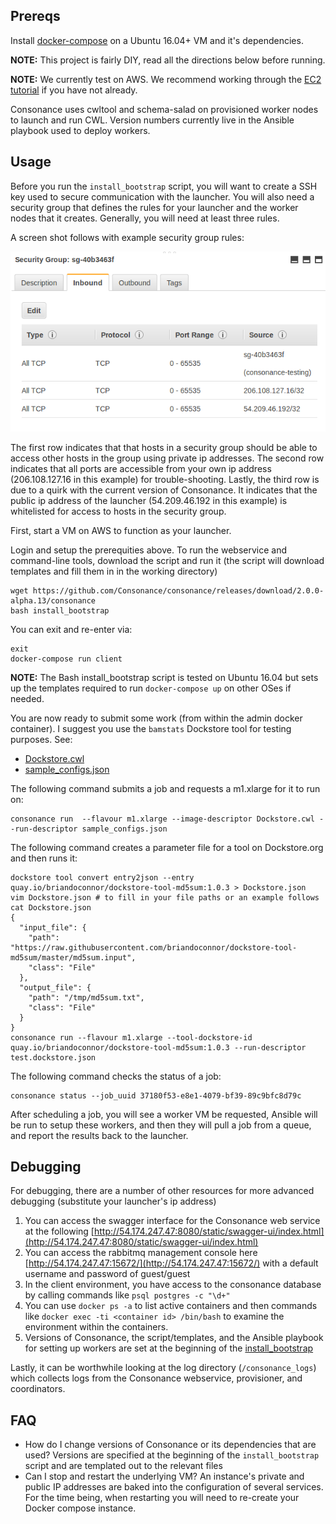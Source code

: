 ## Prereqs

Install [docker-compose](https://docs.docker.com/compose/install/) on a Ubuntu 16.04+ VM and it's dependencies.

**NOTE:** This project is fairly DIY, read all the directions below before running.

**NOTE:** We currently test on AWS. We recommend working through the [EC2 tutorial](https://docs.aws.amazon.com/AWSEC2/latest/UserGuide/concepts.html) if you have not already.

Consonance uses cwltool and schema-salad on provisioned worker nodes to launch and run CWL. 
Version numbers currently live in the Ansible playbook used to deploy workers.

## Usage

Before you run the `install_bootstrap` script, you will want to create a SSH key used to secure communication with the 
launcher. You will also need a security group that defines the rules for your launcher and the worker nodes that it 
creates. Generally, you will need at least three rules. 
 
A screen shot follows with example security group rules:
 
![security groups](images/security_groups.png)

The first row indicates that that hosts in a security group should be able to access other hosts in the group using private 
ip addresses. The second row indicates that all ports are accessible from your own ip address (206.108.127.16 in this example)
for trouble-shooting. Lastly, the third row is due to a quirk with the current version of Consonance. It indicates that 
the public ip address of the launcher (54.209.46.192 in this example) is whitelisted for access to hosts in the security group.

First, start a VM on AWS to function as your launcher. 

Login and setup the prerequities above. To run the webservice and command-line tools, download the script and run it (the script will download templates and
fill them in in the working directory)

    wget https://github.com/Consonance/consonance/releases/download/2.0.0-alpha.13/consonance
    bash install_bootstrap

You can exit and re-enter via:

    exit
    docker-compose run client

**NOTE:** The Bash install\_bootstrap script is tested on Ubuntu 16.04 but sets up the templates required to run `docker-compose up` on other OSes if needed.

You are now ready to submit some work (from within the admin docker container).  I suggest you use the `bamstats` Dockstore tool for testing purposes.  See:

* [Dockstore.cwl](https://github.com/briandoconnor/dockstore-tool-bamstats/blob/develop/Dockstore.cwl)
* [sample\_configs.json](https://github.com/briandoconnor/dockstore-tool-bamstats/blob/develop/sample_configs.json)

The following command submits a job and requests a m1.xlarge for it to run on: 

    consonance run  --flavour m1.xlarge --image-descriptor Dockstore.cwl --run-descriptor sample_configs.json
    
The following command creates a parameter file for a tool on Dockstore.org and then runs it:

    dockstore tool convert entry2json --entry quay.io/briandoconnor/dockstore-tool-md5sum:1.0.3 > Dockstore.json
    vim Dockstore.json # to fill in your file paths or an example follows
    cat Dockstore.json
    {
      "input_file": {
        "path": "https://raw.githubusercontent.com/briandoconnor/dockstore-tool-md5sum/master/md5sum.input",
        "class": "File"
      },
      "output_file": {
        "path": "/tmp/md5sum.txt",
        "class": "File"
      }
    }
    consonance run --flavour m1.xlarge --tool-dockstore-id quay.io/briandoconnor/dockstore-tool-md5sum:1.0.3 --run-descriptor test.dockstore.json

The following command checks the status of a job:

    consonance status --job_uuid 37180f53-e8e1-4079-bf39-89c9bfc8d79c

After scheduling a job, you will see a worker VM be requested, Ansible will be run to setup 
these workers, and then they will pull a job from a queue, and report the results back 
to the launcher. 

## Debugging

For debugging, there are a number of other resources for more advanced debugging (substitute your launcher's ip address)

1. You can access the swagger interface for the Consonance web service at the following 
[http://54.174.247.47:8080/static/swagger-ui/index.html](http://54.174.247.47:8080/static/swagger-ui/index.html)
2. You can access the rabbitmq management console here [http://54.174.247.47:15672/](http://54.174.247.47:15672/) 
 with a default username and password of guest/guest
3. In the client environment, you have access to the consonance database by calling commands like `psql postgres -c "\d+"`
4. You can use `docker ps -a` to list active containers and then commands like `docker exec -ti <container id> /bin/bash` 
to examine the environment within the containers. 
5. Versions of Consonance, the script/templates, and the Ansible playbook for setting up 
workers are set at the beginning of the [install_bootstrap](install_bootstrap)

Lastly, it can be worthwhile looking at the log directory (`/consonance_logs`) which collects logs from the Consonance 
webservice, provisioner, and coordinators.

## FAQ

* How do I change versions of Consonance or its dependencies that are used? 
Versions are specified at the beginning of the `install_bootstrap` script and are templated out to the relevant files
* Can I stop and restart the underlying VM? 
An instance's private and public IP addresses are baked into the configuration of several services. 
For the time being, when restarting you will need to re-create your Docker compose instance.
